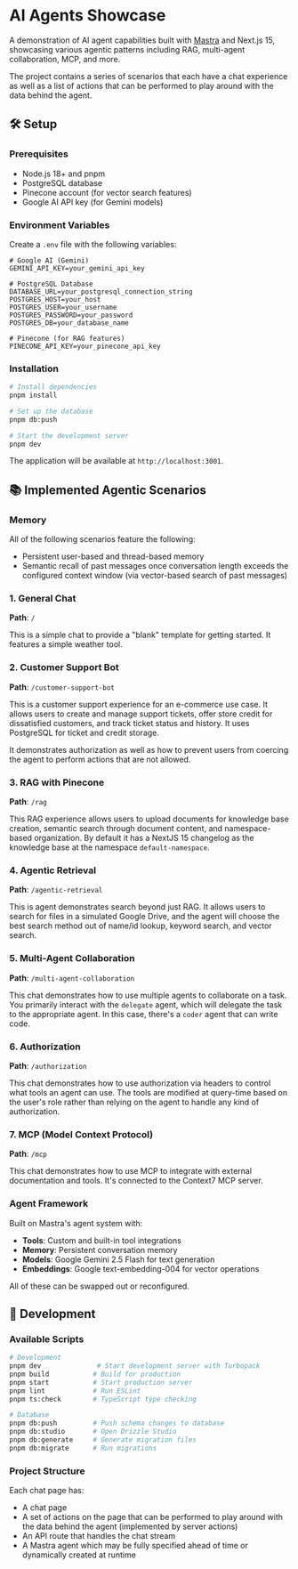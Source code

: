 # AI Agents Showcase

A demonstration of AI agent capabilities built with [Mastra](https://mastra.ai/) and Next.js 15, showcasing various agentic patterns including RAG, multi-agent collaboration, MCP, and more.

The project contains a series of scenarios that each have a chat experience as well as a list of actions that can be performed to play around with the data behind the agent.

## 🛠️ Setup

### Prerequisites

- Node.js 18+ and pnpm
- PostgreSQL database
- Pinecone account (for vector search features)
- Google AI API key (for Gemini models)

### Environment Variables

Create a `.env` file with the following variables:

```env
# Google AI (Gemini)
GEMINI_API_KEY=your_gemini_api_key

# PostgreSQL Database
DATABASE_URL=your_postgresql_connection_string
POSTGRES_HOST=your_host
POSTGRES_USER=your_username
POSTGRES_PASSWORD=your_password
POSTGRES_DB=your_database_name

# Pinecone (for RAG features)
PINECONE_API_KEY=your_pinecone_api_key
```

### Installation

```bash
# Install dependencies
pnpm install

# Set up the database
pnpm db:push

# Start the development server
pnpm dev
```

The application will be available at `http://localhost:3001`.

## 📚 Implemented Agentic Scenarios

### Memory

All of the following scenarios feature the following:

- Persistent user-based and thread-based memory
- Semantic recall of past messages once conversation length exceeds the configured context window (via vector-based search of past messages)

### 1. General Chat

**Path**: `/`

This is a simple chat to provide a "blank" template for getting started. It features a simple weather tool.

### 2. Customer Support Bot

**Path**: `/customer-support-bot`

This is a customer support experience for an e-commerce use case. It allows users to create and manage support tickets, offer store credit for dissatisfied customers, and track ticket status and history. It uses PostgreSQL for ticket and credit storage.

It demonstrates authorization as well as how to prevent users from coercing the agent to perform actions that are not allowed.

### 3. RAG with Pinecone

**Path**: `/rag`

This RAG experience allows users to upload documents for knowledge base creation, semantic search through document content, and namespace-based organization. By default it has a NextJS 15 changelog as the knowledge base at the namespace `default-namespace`.

### 4. Agentic Retrieval

**Path**: `/agentic-retrieval`

This is agent demonstrates search beyond just RAG. It allows users to search for files in a simulated Google Drive, and the agent will choose the best search method out of name/id lookup, keyword search, and vector search.

### 5. Multi-Agent Collaboration

**Path**: `/multi-agent-collaboration`

This chat demonstrates how to use multiple agents to collaborate on a task. You primarily interact with the `delegate` agent, which will delegate the task to the appropriate agent. In this case, there's a `coder` agent that can write code.

### 6. Authorization

**Path**: `/authorization`

This chat demonstrates how to use authorization via headers to control what tools an agent can use. The tools are modified at query-time based on the user's role rather than relying on the agent to handle any kind of authorization.

### 7. MCP (Model Context Protocol)

**Path**: `/mcp`

This chat demonstrates how to use MCP to integrate with external documentation and tools. It's connected to the Context7 MCP server.

### Agent Framework

Built on Mastra's agent system with:

- **Tools**: Custom and built-in tool integrations
- **Memory**: Persistent conversation memory
- **Models**: Google Gemini 2.5 Flash for text generation
- **Embeddings**: Google text-embedding-004 for vector operations

All of these can be swapped out or reconfigured.

## 🔧 Development

### Available Scripts

```bash
# Development
pnpm dev              # Start development server with Turbopack
pnpm build           # Build for production
pnpm start           # Start production server
pnpm lint            # Run ESLint
pnpm ts:check        # TypeScript type checking

# Database
pnpm db:push         # Push schema changes to database
pnpm db:studio       # Open Drizzle Studio
pnpm db:generate     # Generate migration files
pnpm db:migrate      # Run migrations
```

### Project Structure

Each chat page has:

- A chat page
- A set of actions on the page that can be performed to play around with the data behind the agent (implemented by server actions)
- An API route that handles the chat stream
- A Mastra agent which may be fully specified ahead of time or dynamically created at runtime
